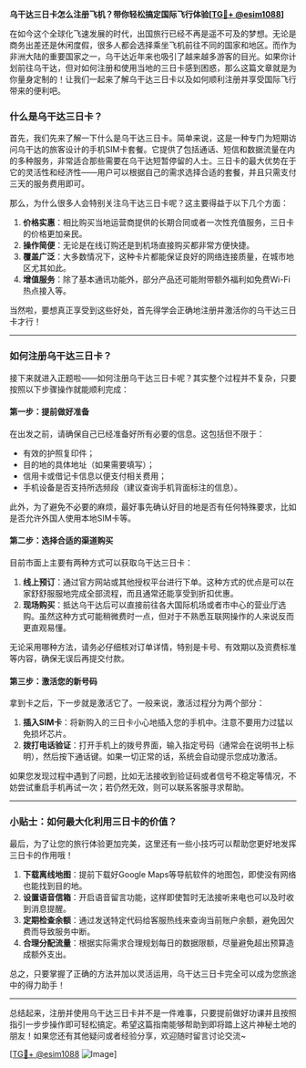 **乌干达三日卡怎么注册飞机？带你轻松搞定国际飞行体验[[TG💪+ @esim1088](https://t.me/s/esim1088)]**

在如今这个全球化飞速发展的时代，出国旅行已经不再是遥不可及的梦想。无论是商务出差还是休闲度假，很多人都会选择乘坐飞机前往不同的国家和地区。而作为非洲大陆的重要国家之一，乌干达近年来也吸引了越来越多游客的目光。如果你计划前往乌干达，但对如何注册和使用当地的三日卡感到困惑，那么这篇文章就是为你量身定制的！让我们一起来了解乌干达三日卡以及如何顺利注册并享受国际飞行带来的便利吧。

### 什么是乌干达三日卡？

首先，我们先来了解一下什么是乌干达三日卡。简单来说，这是一种专门为短期访问乌干达的旅客设计的手机SIM卡套餐。它提供了包括通话、短信和数据流量在内的多种服务，非常适合那些需要在乌干达短暂停留的人士。三日卡的最大优势在于它的灵活性和经济性——用户可以根据自己的需求选择合适的套餐，并且只需支付三天的服务费用即可。

那么，为什么很多人会特别关注乌干达三日卡呢？这主要得益于以下几个方面：

1. **价格实惠**：相比购买当地运营商提供的长期合同或者一次性充值服务，三日卡的价格更加亲民。
2. **操作简便**：无论是在线订购还是到机场直接购买都非常方便快捷。
3. **覆盖广泛**：大多数情况下，这种卡片都能保证良好的网络连接质量，在城市地区尤其如此。
4. **增值服务**：除了基本通讯功能外，部分产品还可能附带额外福利如免费Wi-Fi热点接入等。

当然啦，要想真正享受到这些好处，首先得学会正确地注册并激活你的乌干达三日卡才行！

---

### 如何注册乌干达三日卡？

接下来就进入正题啦——如何注册乌干达三日卡呢？其实整个过程并不复杂，只要按照以下步骤操作就能顺利完成：

#### 第一步：提前做好准备

在出发之前，请确保自己已经准备好所有必要的信息。这包括但不限于：
- 有效的护照复印件；
- 目的地的具体地址（如果需要填写）；
- 信用卡或借记卡信息以便支付相关费用；
- 手机设备是否支持所选频段（建议查询手机背面标注的信息）。

此外，为了避免不必要的麻烦，最好事先确认好目的地是否有任何特殊要求，比如是否允许外国人使用本地SIM卡等。

#### 第二步：选择合适的渠道购买

目前市面上主要有两种方式可以获取乌干达三日卡：
1. **线上预订**：通过官方网站或其他授权平台进行下单。这种方式的优点是可以在家舒舒服服地完成全部流程，而且通常还能享受到折扣优惠。
2. **现场购买**：抵达乌干达后可以直接前往各大国际机场或者市中心的营业厅选购。虽然这种方式可能稍微费时一点，但对于不熟悉互联网操作的人来说反而更直观易懂。

无论采用哪种方法，请务必仔细核对订单详情，特别是卡号、有效期以及资费标准等内容，确保无误后再提交付款。

#### 第三步：激活您的新号码

拿到卡之后，下一步就是激活它了。一般来说，激活过程分为两个部分：

1. **插入SIM卡**：将新购入的三日卡小心地插入您的手机中。注意不要用力过猛以免损坏芯片。
2. **拨打电话验证**：打开手机上的拨号界面，输入指定号码（通常会在说明书上标明），然后按下通话键。如果一切正常的话，系统会自动提示您成功激活。

如果您发现过程中遇到了问题，比如无法接收到验证码或者信号不稳定等情况，不妨尝试重启手机再试一次；若仍然无效，则可以联系客服寻求帮助。

---

### 小贴士：如何最大化利用三日卡的价值？

最后，为了让您的旅行体验更加完美，这里还有一些小技巧可以帮助您更好地发挥三日卡的作用哦！

1. **下载离线地图**：提前下载好Google Maps等导航软件的地图包，即使没有网络也能找到目的地。
2. **设置语音信箱**：开启语音留言功能，这样即使暂时无法接听来电也可以及时收到消息提醒。
3. **定期检查余额**：通过发送特定代码给客服热线来查询当前账户余额，避免因欠费而导致服务中断。
4. **合理分配流量**：根据实际需求合理规划每日的数据限额，尽量避免超出预算造成额外支出。

总之，只要掌握了正确的方法并加以灵活运用，乌干达三日卡完全可以成为您旅途中的得力助手！

---

总结起来，注册并使用乌干达三日卡并不是一件难事，只要提前做好功课并且按照指引一步步操作即可轻松搞定。希望这篇指南能够帮助到即将踏上这片神秘土地的朋友！如果您还有其他疑问或者经验分享，欢迎随时留言讨论交流~

[[TG💪+ @esim1088](https://t.me/s/esim1088) ![Image](https://i.postimg.cc/4NQfJmqS/Snipaste-2025-05-13-00-14-12.png)]